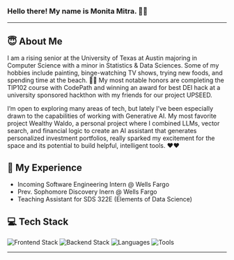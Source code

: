 ### Hello there! My name is Monita Mitra. 👋🏽
---

## 😇 About Me 
I am a rising senior at the University of Texas at Austin majoring in Computer Science with a minor in Statistics & Data Sciences. Some of my hobbies include painting, binge-watching TV shows, trying new foods, and spending time at the beach. 🌊🔆 My most notable honors are completing the TIP102 course with CodePath and winning an award for best DEI hack at a university sponsored hackthon with my friends for our project UPSEED. 

I’m open to exploring many areas of tech, but lately I’ve been especially drawn to the capabilities of working with Generative AI. My most favorite project Wealthy Waldo, a personal project where I combined LLMs, vector search, and financial logic to create an AI assistant that generates personalized investment portfolios, really sparked my excitement for the space and its potential to build helpful, intelligent tools. ❤️❤️


## 📌 My Experience 
+ Incoming Software Engineering Intern @ Wells Fargo
+ Prev. Sophomore Discovery Inern @ Wells Fargo
+ Teaching Assistant for SDS 322E (Elements of Data Science)


## 💻 Tech Stack 

<!-- Frontend -->
<img src="https://skillicons.dev/icons?i=ts,js,react,nextjs,vercel,nodejs,html,css,tailwind,firebase" alt="Frontend Stack" />

<!-- Backend -->
<img src="https://skillicons.dev/icons?i=postgres,sklearn,spring,flask,docker" alt="Backend Stack" />

<!-- Languages -->
<img src="https://skillicons.dev/icons?i=java,kotlin,python,c" alt="Languages" />

<!-- Tools -->
<img src="https://skillicons.dev/icons?i=vscode,eclipse,androidstudio,github,figma" alt="Tools" />

---
<!--
**monitamitra/monitamitra** is a ✨ _special_ ✨ repository because its `README.md` (this file) appears on your GitHub profile.

Here are some ideas to get you started:

- 🔭 I’m currently working on ...
- 🌱 I’m currently learning ...
- 👯 I’m looking to collaborate on ...
- 🤔 I’m looking for help with ...
- 💬 Ask me about ...
- 📫 How to reach me: ...
- 😄 Pronouns: ...
- ⚡ Fun fact: ...
-->


